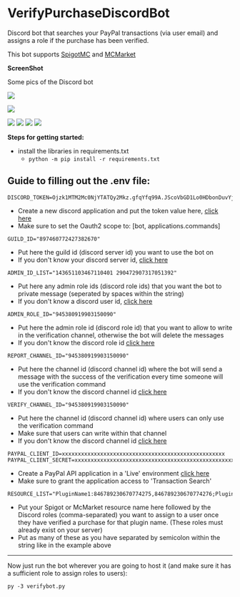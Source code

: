 # VerifyPurchaseDiscordBot
Discord bot that searches your PayPal transactions (via user email) and assigns a role if the purchase has been verified.

This bot supports [SpigotMC](https://www.spigotmc.org/) and [MCMarket](https://www.mc-market.org/)

**ScreenShot**

Some pics of the Discord bot

![](https://i.imgur.com/yoDuzS7.png)

![](https://imgur.com/J0wHgl1.png)

![](https://imgur.com/fj58XJO.png)
![](https://imgur.com/Uv0UhVm.png)
![](https://imgur.com/DFJPUfC.png)
![](https://imgur.com/ihRk6tE.png)


**Steps for getting started:**
- install the libraries in requirements.txt
   - ```python -m pip install -r requirements.txt```


**Guide to filling out the .env file:**
---

```
DISCORD_TOKEN=Ojzk1MTM2Mc0NjYTATQy2Mkz.gfqYfq99A.JScoVbGD1Lo0HDbonDuvYjJPtPy
```
 - Create a new discord application and put the token value here, [click here](https://discord.com/developers/applications)
- Make sure to set the Oauth2 scope to: [bot, applications.commands]

```
GUILD_ID="897460772427382670"
```
- Put here the guild id (discord server id) you want to use the bot on
- If you don't know your discord server id, [click here](https://support.discord.com/hc/en-us/articles/206346498-Where-can-I-find-my-User-Server-Message-ID-) 

```
ADMIN_ID_LIST="143651103467110401 290472907317051392"
```
- Put here any admin role ids (discord role ids) that you want the bot to private message (seperated by spaces within the string)
- If you don't know a discord user id, [click here](https://support.discord.com/hc/en-us/articles/206346498-Where-can-I-find-my-User-Server-Message-ID-) 
```
ADMIN_ROLE_ID="945380919903150090"
```
- Put here the admin role id (discord role id) that you want to allow to write in the verification channel, otherwise the bot will delete the messages
- If you don't know the discord role id [click here](https://ozonprice.com/blog/discord-get-role-id/) 
```
REPORT_CHANNEL_ID="945380919903150090"
```
- Put here the channel id (discord channel id) where the bot will send a message with the success of the verification every time someone will use the verification command
- If you don't know the discord channel id [click here](https://turbofuture.com/internet/Discord-Channel-ID) 
```
VERIFY_CHANNEL_ID="945380919903150090"
```
- Put here the channel id (discord channel id) where users can only use the verification command
- Make sure that users can write within that channel
- If you don't know the discord channel id [click here](https://turbofuture.com/internet/Discord-Channel-ID) 
```
PAYPAL_CLIENT_ID=xxxxxxxxxxxxxxxxxxxxxxxxxxxxxxxxxxxxxxxxxxxxxxxxxxx
PAYPAL_CLIENT_SECRET=xxxxxxxxxxxxxxxxxxxxxxxxxxxxxxxxxxxxxxxxxxxxxxxxxxx
```
- Create a PayPal API application in a 'Live' environment [click here](https://developer.paypal.com/docs/api-basics/manage-apps/)
- Make sure to grant the application access to 'Transaction Search'

```
RESOURCE_LIST="PluginName1:846789230670774275,846789230670774276;PluginName2:RoleId1,RoleId2"
```
- Put your Spigot or McMarket resource name here followed by the Discord roles (comma-separated) you want to assign to a user once they have verified a purchase for that plugin name. (These roles must already exist on your server)
- Put as many of these as you have separated by semicolon within the string like in the example above

---
Now just run the bot wherever you are going to host it (and make sure it has a sufficient role to assign roles to users):
``` 
py -3 verifybot.py
```
